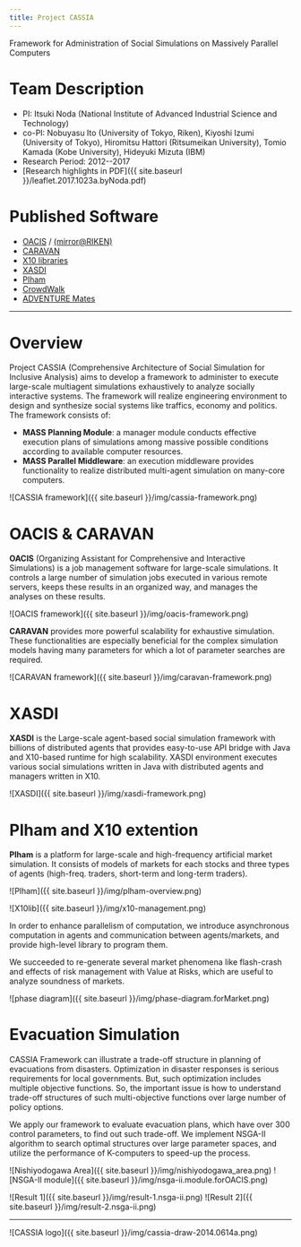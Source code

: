 ```yaml
---
title: Project CASSIA
---
```

Framework for Administration of Social Simulations on Massively Parallel Computers


# Team Description

* PI: Itsuki Noda (National Institute of Advanced Industrial Science and Technology)
* co-PI: Nobuyasu Ito (University of Tokyo, Riken), Kiyoshi Izumi (University of Tokyo), Hiromitsu Hattori (Ritsumeikan University), Tomio Kamada (Kobe University), Hideyuki Mizuta (IBM)
* Research Period: 2012--2017
* [Research highlights in PDF]({{ site.baseurl }}/leaflet.2017.1023a.byNoda.pdf)

# Published Software

* [OACIS](https://github.com/crest-cassia/oacis)
  / [(mirror@RIKEN)](http://www.r-ccs.riken.jp/jp/k/software/)
* [CARAVAN](https://github.com/crest-cassia/caravan)
* [X10 libraries](http://x10-lang.org/)
* [XASDI](http://x10-lang.org/xasdi/) 
* [Plham](https://hub.docker.com/r/oacis/oacis_jupyter_plham/)
* [CrowdWalk](https://github.com/crest-cassia/CrowdWalk)
* [ADVENTURE Mates](http://adventure.sys.t.u-tokyo.ac.jp/jp/download/Mates.html)

---

# Overview

Project CASSIA (Comprehensive Architecture of Social Simulation for Inclusive Analysis) aims to develop a framework to administer to execute large-scale multiagent simulations exhaustively to analyze socially interactive systems. The framework will realize engineering environment to design and synthesize social systems like traffics, economy and politics.
The framework consists of:
* __MASS Planning Module__: a manager module conducts effective execution plans of simulations among massive possible conditions according to available computer resources.
* __MASS Parallel Middleware__: an execution middleware provides functionality to realize distributed multi-agent simulation on many-core computers.

![CASSIA framework]({{ site.baseurl }}/img/cassia-framework.png)


# OACIS & CARAVAN

__OACIS__ (Organizing Assistant for Comprehensive and Interactive Simulations) is a job management software for large-scale simulations. It controls a large number of simulation jobs executed in various remote servers, keeps these results in an organized way, and manages the analyses on these results.

![OACIS framework]({{ site.baseurl }}/img/oacis-framework.png)

__CARAVAN__ provides more powerful scalability for exhaustive simulation. These functionalities are especially beneficial for the complex simulation models having many parameters for which a lot of parameter searches are required.

![CARAVAN framework]({{ site.baseurl }}/img/caravan-framework.png)


# XASDI

__XASDI__ is the Large-scale agent-based social simulation framework with billions of distributed agents that provides  easy-to-use API bridge with Java and X10-based runtime for high scalability. XASDI environment executes various social simulations written in Java with distributed agents  and managers written in X10.

![XASDI]({{ site.baseurl }}/img/xasdi-framework.png)


# Plham and X10 extention

__Plham__ is a platform for large-scale and high-frequency artificial market simulation.  It consists of models of markets for each stocks and three types of agents (high-freq. traders, short-term and long-term traders).


![Plham]({{ site.baseurl }}/img/plham-overview.png)

![X10lib]({{ site.baseurl }}/img/x10-management.png)

In order to enhance parallelism of computation, we introduce asynchronous computation in agents and communication between agents/markets, and provide high-level library to program them.
 
We succeeded to re-generate several market phenomena like flash-crash and effects of  risk management with Value at Risks, which are useful to analyze soundness of markets.

![phase diagram]({{ site.baseurl }}/img/phase-diagram.forMarket.png)


# Evacuation Simulation
CASSIA Framework can illustrate a trade-off structure in planning of evacuations from disasters.  Optimization in disaster responses is serious requirements for local governments. But, such optimization includes multiple objective functions.  So, the important issue is how to understand trade-off structures of such multi-objective functions over large number of policy options.

We apply our framework to evaluate evacuation plans, which have over 300 control parameters, to find out such trade-off.  We implement NSGA-II algorithm to search optimal structures over large parameter spaces, and utilize the performance of K-computers to speed-up the process.

![Nishiyodogawa Area]({{ site.baseurl }}/img/nishiyodogawa_area.png)
![NSGA-II module]({{ site.baseurl }}/img/nsga-ii.module.forOACIS.png)

![Result 1]({{ site.baseurl }}/img/result-1.nsga-ii.png)
![Result 2]({{ site.baseurl }}/img/result-2.nsga-ii.png)




---

![CASSIA logo]({{ site.baseurl }}/img/cassia-draw-2014.0614a.png)
